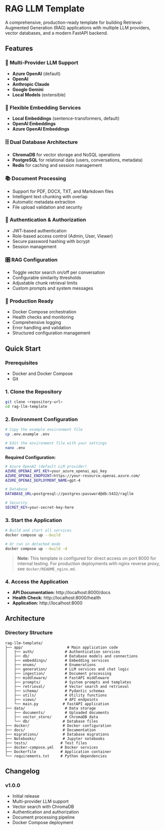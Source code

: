 # RAG LLM Template

A comprehensive, production-ready template for building Retrieval-Augmented Generation (RAG) applications with multiple LLM providers, vector databases, and a modern FastAPI backend.

## Features

### 🚀 **Multi-Provider LLM Support**
- **Azure OpenAI** (default)
- **OpenAI**
- **Anthropic Claude**
- **Google Gemini**
- **Local Models** (extensible)

### 🧠 **Flexible Embedding Services**
- **Local Embeddings** (sentence-transformers, default)
- **OpenAI Embeddings**
- **Azure OpenAI Embeddings**

### 🗄️ **Dual Database Architecture**
- **ChromaDB** for vector storage and NoSQL operations
- **PostgreSQL** for relational data (users, conversations, metadata)
- **Redis** for caching and session management

### 📚 **Document Processing**
- Support for PDF, DOCX, TXT, and Markdown files
- Intelligent text chunking with overlap
- Automatic metadata extraction
- File upload validation and security

### 🔐 **Authentication & Authorization**
- JWT-based authentication
- Role-based access control (Admin, User, Viewer)
- Secure password hashing with bcrypt
- Session management

### 🎛️ **RAG Configuration**
- Toggle vector search on/off per conversation
- Configurable similarity thresholds
- Adjustable chunk retrieval limits
- Custom prompts and system messages

### 🐳 **Production Ready**
- Docker Compose orchestration
- Health checks and monitoring
- Comprehensive logging
- Error handling and validation
- Structured configuration management

## Quick Start

### Prerequisites
- Docker and Docker Compose
- Git

### 1. Clone the Repository
```bash
git clone <repository-url>
cd rag-llm-template
```

### 2. Environment Configuration
```bash
# Copy the example environment file
cp .env.example .env

# Edit the environment file with your settings
nano .env
```

**Required Configuration:**
```bash
# Azure OpenAI (default LLM provider)
AZURE_OPENAI_API_KEY=your_azure_openai_api_key
AZURE_OPENAI_ENDPOINT=https://your-resource.openai.azure.com/
AZURE_OPENAI_DEPLOYMENT_NAME=gpt-4

# Database
DATABASE_URL=postgresql://postgres:password@db:5432/ragllm

# Security
SECRET_KEY=your-secret-key-here
```

### 3. Start the Application
```bash
# Build and start all services
docker compose up --build

# Or run in detached mode
docker compose up --build -d
```

> **Note:** This template is configured for direct access on port 8000 for internal testing. For production deployments with nginx reverse proxy, see `docker/README_nginx.md`.

### 4. Access the Application
- **API Documentation:** http://localhost:8000/docs
- **Health Check:** http://localhost:8000/health
- **Application:** http://localhost:8000

## Architecture

### Directory Structure
```
rag-llm-template/
├── app/                    # Main application code
│   ├── auth/              # Authentication services
│   ├── db/                # Database models and connections
│   ├── embeddings/        # Embedding services
│   ├── enums/             # Enumerations
│   ├── generation/        # LLM services and chat logic
│   ├── ingestion/         # Document processing
│   ├── middleware/        # FastAPI middleware
│   ├── prompts/           # System prompts and templates
│   ├── retrieval/         # Vector search and retrieval
│   ├── schema/            # Pydantic schemas
│   ├── utils/             # Utility functions
│   ├── views/             # API endpoints
│   └── main.py           # FastAPI application
├── data/                  # Data storage
│   ├── documents/         # Uploaded documents
│   ├── vector_store/      # ChromaDB data
│   └── db/               # Database files
├── docker/               # Docker configuration
├── docs/                 # Documentation
├── migrations/           # Database migrations
├── Notebooks/            # Jupyter notebooks
├── tests/               # Test files
├── docker-compose.yml   # Docker services
├── Dockerfile           # Application container
└── requirements.txt     # Python dependencies
```

## Changelog

### v1.0.0
- Initial release
- Multi-provider LLM support
- Vector search with ChromaDB
- Authentication and authorization
- Document processing pipeline
- Docker Compose deployment
